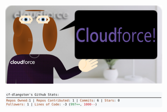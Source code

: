 <!-- 
Version 3.0.148
Built Tue Nov 19 2024 05:20:26 GMT+0000 (Coordinated Universal Time)
-->

<h1 align="center">
  <a href="https://github.com/cf-dlangston/cf-dlangston/tree/master/src" title="Click to View Source">
    <picture width="100%" alt="Dylan">
      <source media="(prefers-color-scheme: dark)" srcset="dylan-dark.svg?version=3.0.148">
      <img src="dylan-light.svg?version=3.0.148" alt="Dylan">
    </picture>
  </a>
</h1>

<div align="center">
  <picture width="100%" alt="Profile Info and Stats">
    <source media="(prefers-color-scheme: dark)" srcset="stats-dark.svg?version=3.0.148">
    <img src="stats-light.svg?version=3.0.148" alt="Profile Info and Stats">
  </picture>
</div>
